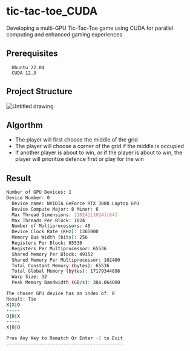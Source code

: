 # tic-tac-toe_CUDA
Developing a multi-GPU Tic-Tac-Toe game using CUDA for parallel computing and enhanced gaming experiences

## Prerequisites
```
  Ubuntu 22.04
  CUDA 12.3
```

## Project Structure
![Untitled drawing](https://github.com/Kaiwei0323/tic-tac-toe_CUDA/assets/91507316/411b9e40-0fec-4ea0-b310-f1a0700002d7)

## Algorthm
* The player will first choose the middle of the grid
* The player will choose a corner of the grid if the middle is occupied
* If another player is about to win, or if the player is about to win, the player will prioritize defence first or play for the win


## Result
```bash
Number of GPU Devices: 1
Device Number: 0
  Device name: NVIDIA GeForce RTX 3080 Laptop GPU
  Device Compute Major: 8 Minor: 6
  Max Thread Dimensions: [1024][1024][64]
  Max Threads Per Block: 1024
  Number of Multiprocessors: 48
  Device Clock Rate (KHz): 1365000
  Memory Bus Width (bits): 256
  Registers Per Block: 65536
  Registers Per Multiprocessor: 65536
  Shared Memory Per Block: 49152
  Shared Memory Per Multiprocessor: 102400
  Total Constant Memory (bytes): 65536
  Total Global Memory (bytes): 17179344896
  Warp Size: 32
  Peak Memory Bandwidth (GB/s): 384.064000

The chosen GPU device has an index of: 0
Result: Tie
X|X|O
-----
O|O|X
-----
X|O|O

Pres Any Key to Rematch Or Enter -1 to Exit
-------------------------------------------

```

